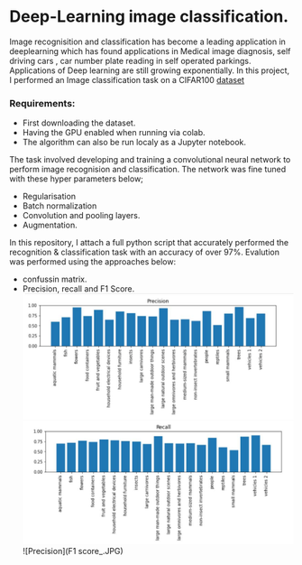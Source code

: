 # Deep-Learning image classification.

Image recognisition and classification has become a leading application in deeplearning which has found applications in Medical image diagnosis, self driving cars , car number plate reading in self operated parkings. Applications of Deep learning are still growing exponentially. 
In this project, I performed an Image classification task on a CIFAR100 [dataset](https://www.cs.toronto.edu/~kriz/cifar.html) 

### Requirements:
* First downloading the dataset.
* Having the GPU enabled when running via colab.
* The algorithm can also be run localy as a Jupyter notebook.

The task involved developing and training a convolutional neural network to perform image recognision and classification. The network was fine tuned with these hyper parameters below;

* Regularisation
* Batch normalization
* Convolution and pooling layers.
* Augmentation.

In this repository, I attach a full python script that accurately performed the recognition & classification task with an accuracy of over 97%. Evalution was performed using the approaches below:

* confussin matrix.
* Precision, recall and F1 Score.
![Precision](precision.JPG)<br>
![Precision](recall.JPG)<br>
![Precision](F1 score_.JPG)




